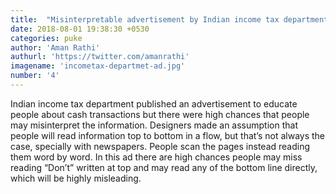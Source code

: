```yaml
---
title:  "Misinterpretable advertisement by Indian income tax department"
date: 2018-08-01 19:38:30 +0530
categories: puke
author: 'Aman Rathi'
authurl: 'https://twitter.com/amanrathi'
imagename: 'incometax-departmet-ad.jpg'
number: '4'
---
```

Indian income tax department published an advertisement to educate people about cash transactions but there were high chances that people may misinterpret the information. Designers made an assumption that people will read information top to bottom in a flow, but that’s not always the case, specially with newspapers. People scan the pages instead reading them word by word. In this ad there are high chances people may miss reading “Don’t” written at top and may read any of the bottom line directly, which will be highly misleading.
